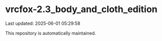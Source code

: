 # vrcfox-2.3_body_and_cloth_edition

Last updated: 2025-06-01 05:29:58

This repository is automatically maintained.
